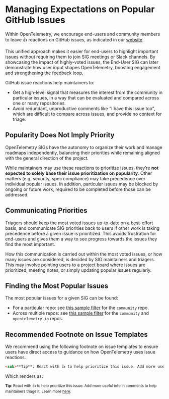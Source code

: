 # Managing Expectations on Popular GitHub Issues

Within OpenTelemetry, we encourage end-users and community members to leave 👍
reactions on GitHub issues, as indicated in our
[website](https://opentelemetry.io/community).

This unified approach makes it easier for end-users to highlight important
issues without requiring them to join SIG meetings or Slack channels. By
showcasing the impact of highly-voted issues, the End-User SIG can later
demonstrate how user input shapes OpenTelemetry, boosting engagement and
strengthening the feedback loop.

GitHub issue reactions help maintainers to:

- Get a high-level signal that measures the interest from the community in
  particular issues, in a way that can be evaluated and compared across one or
  many repositories.
- Avoid redundant, unproductive comments like "I have this issue too", which
  are difficult to compare across issues, and provide no context for triage.

## Popularity Does Not Imply Priority

OpenTelemetry SIGs have the autonomy to organize their work and manage roadmaps
independently, balancing their priorities while remaining aligned with the
general direction of the project.

While maintainers may use these reactions to prioritize issues, they’re **not
expected to solely base their issue prioritization on popularity**. Other
matters (e.g. security, spec compliance) may take precedence over individual
popular issues. In addition, particular issues may be blocked by ongoing or
future work, required to be completed before those can be addressed.

## Communicating Priorities

Triagers should keep the most voted issues up-to-date on a best-effort basis,
and communicate SIG priorities back to users if other work is taking precedence
before a given issue is prioritized. This avoids frustration for end-users and
gives them a way to see progress towards the issues they find the most
important.

How this communication is carried out within the most voted issues, or how many
issues are considered, is decided by SIG maintainers and triagers. This may 
involve pointing users to a project board where issues are prioritized, meeting
notes, or simply updating popular issues regularly.

## Finding the Most Popular Issues

The most popular issues for a given SIG can be found:

- For a particular repo: see
  [this sample filter](https://github.com/open-telemetry/community/issues?q=is%3Aissue+is%3Aopen+sort%3Areactions-%2B1-desc)
  for the `community` repo.
- Across multiple repos: see
  [this sample filter](https://github.com/search?q=is%3Aissue+is%3Aopen+sort%3Areactions-%2B1-desc+repo%3Aopen-telemetry%2Fopentelemetry.io+repo%3Aopen-telemetry%2Fcommunity+&type=issues)
  for the `community` and `opentelemetry.io` repos.

## Recommended Footnote on Issue Templates

We recommend using the following footnote on issue templates to ensure users
have direct access to guidance on how OpenTelemetry uses issue reactions.

```markdown
<sub>**Tip**: React with 👍 to help prioritize this issue. Add more useful info in comments to help maintainers triage it. Learn more [here](https://opentelemetry.io/community/).</sub>
```

Which renders as:

<sub>**Tip**: React with 👍 to help prioritize this issue. Add more useful info in comments to help maintainers triage it. Learn more [here](https://opentelemetry.io/community/).</sub>